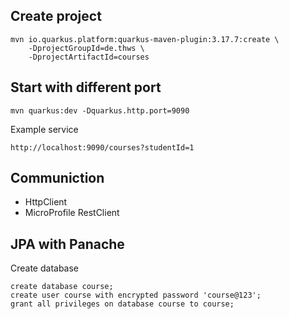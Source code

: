 ## Create project

    mvn io.quarkus.platform:quarkus-maven-plugin:3.17.7:create \
        -DprojectGroupId=de.thws \
        -DprojectArtifactId=courses

## Start with different port

    mvn quarkus:dev -Dquarkus.http.port=9090

Example service

    http://localhost:9090/courses?studentId=1

## Communiction

- HttpClient
- MicroProfile RestClient

## JPA with Panache

Create database

    create database course;
    create user course with encrypted password 'course@123';
    grant all privileges on database course to course;
